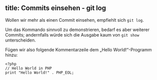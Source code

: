 title: Commits einsehen - git log
---

Wollen wir mehr als einen Commit einsehen, empfiehlt sich `git log`.

Um das Kommando sinnvoll zu demonstrieren, bedarf es aber weiterer Commits;
andernfalls würde sich die Ausgabe kaum von `git show` unterscheiden.

Fügen wir also folgende Kommentarzeile dem „Hello World!“-Programm hinzu:

```
<?php
// Hello World in PHP
print "Hello World!" . PHP_EOL;
```
